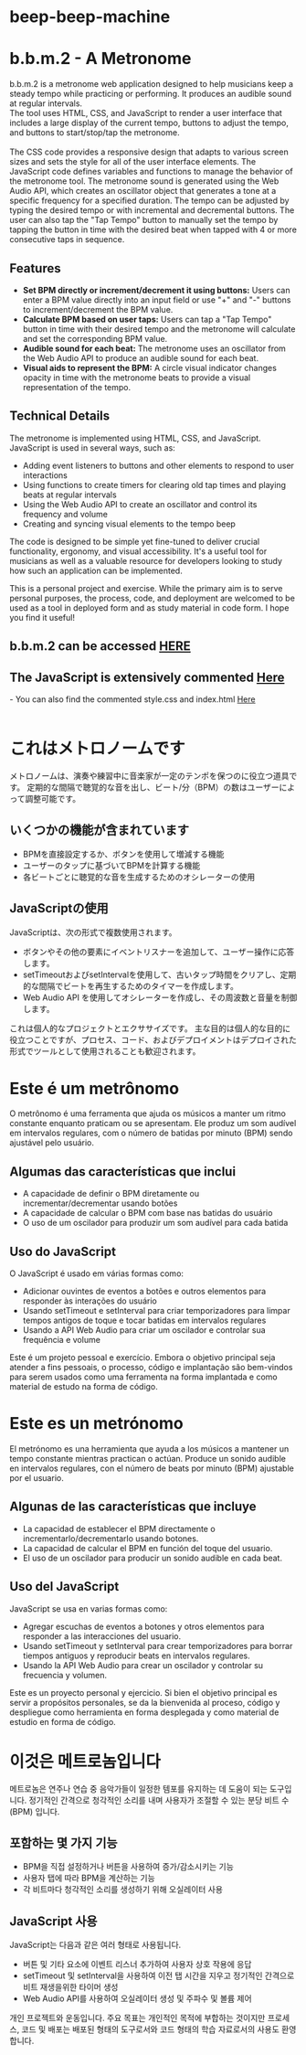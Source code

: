 # beep-beep-machine
# b.b.m.2 - A Metronome

b.b.m.2 is a metronome web application designed to help musicians keep a steady tempo while practicing or performing. It produces an audible sound at regular intervals.<br>
The tool uses HTML, CSS, and JavaScript to render a user interface that includes a large display of the current tempo, buttons to adjust the tempo, and buttons to start/stop/tap the metronome.
<br><br>
The CSS code provides a responsive design that adapts to various screen sizes and sets the style for all of the user interface elements. The JavaScript code defines variables and functions to manage the behavior of the metronome tool. The metronome sound is generated using the Web Audio API, which creates an oscillator object that generates a tone at a specific frequency for a specified duration. The tempo can be adjusted by typing the desired tempo or with incremental and decremental buttons. The user can also tap the "Tap Tempo" button to manually set the tempo by tapping the button in time with the desired beat when tapped with 4 or more consecutive taps in sequence.

## Features

- **Set BPM directly or increment/decrement it using buttons:** Users can enter a BPM value directly into an input field or use "+" and "-" buttons to increment/decrement the BPM value.
- **Calculate BPM based on user taps:** Users can tap a "Tap Tempo" button in time with their desired tempo and the metronome will calculate and set the corresponding BPM value.
- **Audible sound for each beat:** The metronome uses an oscillator from the Web Audio API to produce an audible sound for each beat.
- **Visual aids to represent the BPM:** A circle visual indicator changes opacity in time with the metronome beats to provide a visual representation of the tempo.

## Technical Details

The metronome is implemented using HTML, CSS, and JavaScript. JavaScript is used in several ways, such as:

- Adding event listeners to buttons and other elements to respond to user interactions
- Using functions to create timers for clearing old tap times and playing beats at regular intervals
- Using the Web Audio API to create an oscillator and control its frequency and volume
- Creating and syncing visual elements to the tempo beep

The code is designed to be simple yet fine-tuned to deliver crucial functionality, ergonomy, and visual accessibility. It's a useful tool for musicians as well as a valuable resource for developers looking to study how such an application can be implemented.

This is a personal project and exercise. While the primary aim is to serve personal purposes, the process, code, and deployment are welcomed to be used as a tool in deployed form and as study material in code form. I hope you find it useful!

<h2>b.b.m.2 can be accessed <a href="https://retzilience.github.io/beep-beep-machine/" target="_blank">HERE</a></h2>

<h2>The JavaScript is extensively commented <a href="https://github.com/Retzilience/beep-beep-machine/blob/main/comment/script.js" target="_blank">Here</a></h2>
- You can also find the commented style.css and index.html <a href="https://github.com/Retzilience/beep-beep-machine/tree/main/comment" target="_blank">Here</a>
<br><br>
<h1>これはメトロノームです</h1>

<p>メトロノームは、演奏や練習中に音楽家が一定のテンポを保つのに役立つ道具です。 定期的な間隔で聴覚的な音を出し、ビート/分（BPM）の数はユーザーによって調整可能です。</p>

<h2>いくつかの機能が含まれています</h2>
<ul>
  <li>BPMを直接設定するか、ボタンを使用して増減する機能</li>
  <li>ユーザーのタップに基づいてBPMを計算する機能</li>
  <li>各ビートごとに聴覚的な音を生成するためのオシレーターの使用</li>
</ul>

<h2>JavaScriptの使用</h2>
<p>JavaScriptは、次の形式で複数使用されます。</p>
<ul>
  <li>ボタンやその他の要素にイベントリスナーを追加して、ユーザー操作に応答します。</li>
  <li>setTimeoutおよびsetIntervalを使用して、古いタップ時間をクリアし、定期的な間隔でビートを再生するためのタイマーを作成します。</li>
  <li>Web Audio API を使用してオシレーターを作成し、その周波数と音量を制御します。</li>
</ul>

<p>これは個人的なプロジェクトとエクササイズです。 主な目的は個人的な目的に役立つことですが、プロセス、コード、およびデプロイメントはデプロイされた形式でツールとして使用されることも歓迎されます。</p>



<h1>Este é um metrônomo</h1>

<p>O metrônomo é uma ferramenta que ajuda os músicos a manter um ritmo constante enquanto praticam ou se apresentam. Ele produz um som audível em intervalos regulares, com o número de batidas por minuto (BPM) sendo ajustável pelo usuário.</p>

<h2>Algumas das características que inclui</h2>
<ul>
  <li>A capacidade de definir o BPM diretamente ou incrementar/decrementar usando botões</li>
  <li>A capacidade de calcular o BPM com base nas batidas do usuário</li>
  <li>O uso de um oscilador para produzir um som audível para cada batida</li>
</ul>

<h2>Uso do JavaScript</h2>
<p>O JavaScript é usado em várias formas como:</p>
<ul>
  <li>Adicionar ouvintes de eventos a botões e outros elementos para responder às interações do usuário</li>
  <li>Usando setTimeout e setInterval para criar temporizadores para limpar tempos antigos de toque e tocar batidas em intervalos regulares</li>
  <li>Usando a API Web Audio para criar um oscilador e controlar sua frequência e volume</li>
</ul>

<p>Este é um projeto pessoal e exercício. Embora o objetivo principal seja atender a fins pessoais, o processo, código e implantação são bem-vindos para serem usados como uma ferramenta na forma implantada e como material de estudo na forma de código.</p>

<h1>Este es un metrónomo</h1>

<p>El metrónomo es una herramienta que ayuda a los músicos a mantener un tempo constante mientras practican o actúan. Produce un sonido audible en intervalos regulares, con el número de beats por minuto (BPM) ajustable por el usuario.</p>

<h2>Algunas de las características que incluye</h2>
<ul>
  <li>La capacidad de establecer el BPM directamente o incrementarlo/decrementarlo usando botones.</li>
  <li>La capacidad de calcular el BPM en función del toque del usuario.</li>
  <li>El uso de un oscilador para producir un sonido audible en cada beat.</li>
</ul>

<h2>Uso del JavaScript</h2>
<p>JavaScript se usa en varias formas como:</p>
<ul>
  <li>Agregar escuchas de eventos a botones y otros elementos para responder a las interacciones del usuario.</li>
  <li>Usando setTimeout y setInterval para crear temporizadores para borrar tiempos antiguos y reproducir beats en intervalos regulares.</li>
  <li>Usando la API Web Audio para crear un oscilador y controlar su frecuencia y volumen.</li>
</ul>

<p>Este es un proyecto personal y ejercicio. Si bien el objetivo principal es servir a propósitos personales, se da la bienvenida al proceso, código y despliegue como herramienta en forma desplegada y como material de estudio en forma de código.</p>



<h1>이것은 메트로놈입니다</h1>

<p>메트로놈은 연주나 연습 중 음악가들이 일정한 템포를 유지하는 데 도움이 되는 도구입니다. 정기적인 간격으로 청각적인 소리를 내며 사용자가 조절할 수 있는 분당 비트 수 (BPM) 입니다.</p>

<h2>포함하는 몇 가지 기능</h2>
<ul>
  <li>BPM을 직접 설정하거나 버튼을 사용하여 증가/감소시키는 기능</li>
  <li>사용자 탭에 따라 BPM을 계산하는 기능</li>
  <li>각 비트마다 청각적인 소리를 생성하기 위해 오실레이터 사용</li>
</ul>

<h2>JavaScript 사용</h2>
<p>JavaScript는 다음과 같은 여러 형태로 사용됩니다.</p>
<ul>
  <li>버튼 및 기타 요소에 이벤트 리스너 추가하여 사용자 상호 작용에 응답</li>
  <li>setTimeout 및 setInterval을 사용하여 이전 탭 시간을 지우고 정기적인 간격으로 비트 재생을위한 타이머 생성</li>
  <li>Web Audio API를 사용하여 오실레이터 생성 및 주파수 및 볼륨 제어</li>
</ul>

<p>개인 프로젝트와 운동입니다. 주요 목표는 개인적인 목적에 부합하는 것이지만 프로세스, 코드 및 배포는 배포된 형태의 도구로서와 코드 형태의 학습 자료로서의 사용도 환영합니다.</p>
